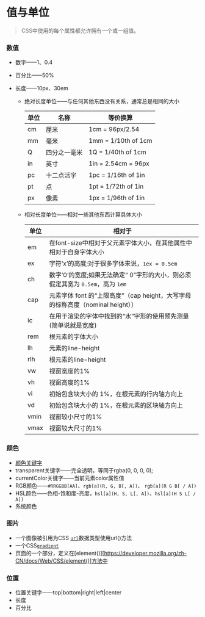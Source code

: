 # 值与单位

> CSS中使用的每个属性都允许拥有一个或一组值。

### 数值

- 数字——1、0.4

- 百分比——50%

- 长度——10px、30em

  - 绝对长度单位——与任何其他东西没有关系，通常总是相同的大小

    | 单位 | 名称         | 等价换算            |
    | ---- | ------------ | ------------------- |
    | cm   | 厘米         | 1cm = 96px/2.54     |
    | mm   | 毫米         | 1mm = 1/10th of 1cm |
    | Q    | 四分之一毫米 | 1Q = 1/40th of 1cm  |
    | in   | 英寸         | 1in = 2.54cm = 96px |
    | pc   | 十二点活字   | 1pc = 1/16th of 1in |
    | pt   | 点           | 1pt = 1/72th of 1in |
    | px   | 像素         | 1px = 1/96th of 1in |

  - 相对长度单位——相对一些其他东西计算具体大小

    | 单位 | 相对于                                                       |
    | ---- | ------------------------------------------------------------ |
    | em   | 在font-size中相对于父元素字体大小，在其他属性中相对于自身字体大小 |
    | ex   | 字符‘x’的高度;对于很多字体来说，`1ex ≈ 0.5em`                |
    | ch   | 数字’0‘的宽度;如果无法确定“ 0”字形的大小，则必须假定其宽为 `0.5em`，高为 `1em` |
    | cap  | 元素字体 font 的“上限高度”（cap height，大写字母的标称高度（nominal height）） |
    | ic   | 在用于渲染的字体中找到的“水”字形的使用预先测量(简单说就是宽度) |
    | rem  | 根元素的字体大小                                             |
    | lh   | 元素的line-height                                            |
    | rlh  | 根元素的line-height                                          |
    | vw   | 视窗宽度的1%                                                 |
    | vh   | 视窗高度的1%                                                 |
    | vi   | 初始包含块大小的 1%，在根元素的行内轴方向上                  |
    | vd   | 初始包含块大小的 1%，在根元素的区块轴方向上                  |
    | vmin | 视窗较小尺寸的1%                                             |
    | vmax | 视窗较大尺寸的1%                                             |

### 颜色

- [颜色关键字](https://developer.mozilla.org/zh-CN/docs/Web/CSS/color_value#%E9%A2%9C%E8%89%B2%E5%85%B3%E9%94%AE%E5%AD%97)
- transparent关键字——完全透明，等同于rgba(0, 0, 0, 0);
- currentColor关键字——当前元素color属性值
- RGB颜色——`#RRGGBB[AA]`、`rgb[a](R, G, B[, A])`、 `rgb[a](R G B[ / A])`
- HSL颜色——色相-饱和度-亮度，`hsl[a](H, S, L[, A])`、`hsl[a](H S L[ / A])`
- 系统颜色

### 图片

- 一个图像被引用为CSS [`url`](https://developer.mozilla.org/zh-CN/docs/Web/CSS/url())数据类型使用url()方法
- 一个CSS[`gradient`](https://developer.mozilla.org/zh-CN/docs/Web/CSS/gradient)
- 页面的一个部分，定义在[element()][https://developer.mozilla.org/zh-CN/docs/Web/CSS/element()]方法中

### 位置

- 位置关键字——top|bottom|right|left|center
- 长度
- 百分比

